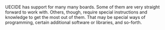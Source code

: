 UECIDE has support for many many boards.  Some of them are very straight forward to work with. Others, though, require special instructions and knowledge to get the most out of them. That may be special ways of programming, certain additional software or libraries, and so-forth.